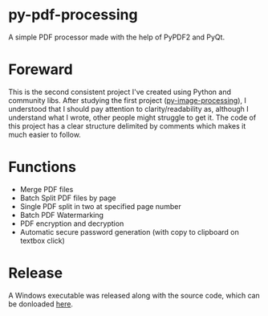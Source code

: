# py-pdf-processing
A simple PDF processor made with the help of PyPDF2 and PyQt.

# Foreward
This is the second consistent project I've created using Python and community libs. After studying the first project ([py-image-processing](https://github.com/GCHOfficial/py-image-processing)), I understood that I should pay attention to clarity/readability as, although I understand what I wrote, other people might struggle to get it. The code of this project has a clear structure delimited by comments which makes it much easier to follow.

# Functions
* Merge PDF files
* Batch Split PDF files by page
* Single PDF split in two at specified page number
* Batch PDF Watermarking
* PDF encryption and decryption
* Automatic secure password generation (with copy to clipboard on textbox click)

# Release
A Windows executable was released along with the source code, which can be donloaded [here](https://github.com/GCHOfficial/py-pdf-processing/releases/tag/0.1.0).